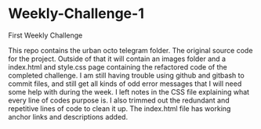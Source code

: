# Weekly-Challenge-1
First Weekly Challenge

This repo contains the urban octo telegram folder. The original source code for the project. Outside of that it will contain an images folder and a index.html and style.css page containing the refactored code of the completed challenge. I am still having trouble using github and gitbash to commit files, and still get all kinds of odd error messages that I will need some help with during the week. I left notes in the CSS file explaining what every line of codes purpose is. I also trimmed out the redundant and repetitive lines of code to clean it up. The index.html file has working anchor links and descriptions added. 
